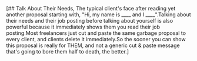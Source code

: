 [## Talk About Their Needs, The typical client's face after reading yet another proposal starting with, "Hi, my name is ____ and I ____".Talking about their needs and their job posting before talking about yourself is also powerful because it immediately shows them you read their job posting.Most freelancers just cut and paste the same garbage proposal to every client, and clients delete it immediately.So the sooner you can show this proposal is really for THEM, and not a generic cut & paste message that's going to bore them half to death, the better.]
